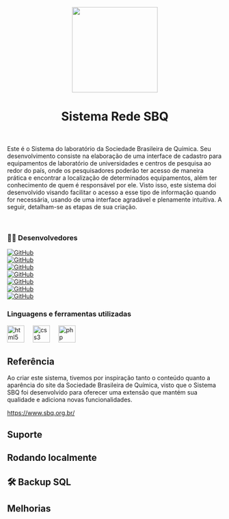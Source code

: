 
<div align="center">
  <img height="200" src="https://github.com/liviacarvalho07/Rede-SBQ/blob/main/logo.png?raw=true" />
</div>

###
<h1 align="center">Sistema Rede SBQ</h1>

</br>

<p> Este é o Sistema do laboratório da Sociedade Brasileira de Química. Seu desenvolvimento consiste na elaboração de uma interface de cadastro para equipamentos de laboratório de universidades e centros de pesquisa ao redor do país, onde os pesquisadores poderão ter acesso de maneira prática e encontrar a localização de determinados equipamentos, além ter conhecimento de quem é responsável por ele. Visto isso, este sistema doi desenvolvido visando facilitar o acesso a esse tipo de informação quando for necessária, usando de uma interface agradável e plenamente intuitiva. A seguir, detalham-se as etapas de sua criação. </p>

</br>
<h3 align="left">👩‍💻  Desenvolvedores </h3>

[![GitHub](https://img.shields.io/badge/GitHub-Livia-181717?style=for-the-badge&logo=github&logoColor=white)](https://github.com/liviacarvalho07) <br>
[![GitHub](https://img.shields.io/badge/GitHub-Alanna-181717?style=for-the-badge&logo=github&logoColor=white)](https://github.com/) <br>
[![GitHub](https://img.shields.io/badge/GitHub-Luiza-181717?style=for-the-badge&logo=github&logoColor=white)](https://github.com/) <br>
[![GitHub](https://img.shields.io/badge/GitHub-Matheus-181717?style=for-the-badge&logo=github&logoColor=white)](https://github.com/) <br>
[![GitHub](https://img.shields.io/badge/GitHub-Henry-181717?style=for-the-badge&logo=github&logoColor=white)](https://github.com/) <br>
[![GitHub](https://img.shields.io/badge/GitHub-Emerson-181717?style=for-the-badge&logo=github&logoColor=white)](https://github.com/) <br>
[![GitHub](https://img.shields.io/badge/GitHub-Kalel-181717?style=for-the-badge&logo=github&logoColor=white)](https://github.com/) <br>

<h3 align="left"> Linguagens e ferramentas utilizadas </h3>
<div align="left">
  <img src="https://cdn.jsdelivr.net/gh/devicons/devicon/icons/html5/html5-original.svg" height="40" alt="html5 logo"  />
  <img width="12" />
  <img src="https://cdn.jsdelivr.net/gh/devicons/devicon/icons/css3/css3-original.svg" height="40" alt="css3 logo"  />
  <img width="12" />
  <img src="https://cdn.jsdelivr.net/gh/devicons/devicon/icons/php/php-original.svg" height="40" alt="php logo"  />

</div>

## Referência
<p> Ao criar este sistema, tivemos por inspiração tanto o conteúdo quanto a aparência do site da Sociedade Brasileira de Química, visto que o Sistema SBQ foi desenvolvido para oferecer uma extensão que mantém sua qualidade e adiciona novas funcionalidades. </p>

https://www.sbq.org.br/
 
## Suporte

## Rodando localmente

## 🛠 Backup SQL

## Melhorias

 




